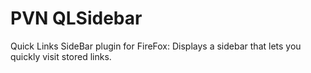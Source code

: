 # PVN QLSidebar

Quick Links SideBar plugin for FireFox: Displays a sidebar that lets you quickly visit stored links.
